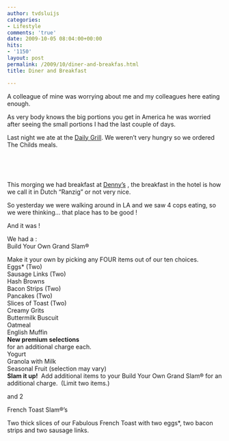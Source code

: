 ```yaml
---
author: tvdsluijs
categories:
- Lifestyle
comments: 'true'
date: 2009-10-05 08:04:00+00:00
hits:
- '1150'
layout: post
permalink: /2009/10/diner-and-breakfas.html
title: Diner and Breakfast

---
```

A colleague of mine was worrying about me and my colleagues here eating enough.

As very body knows the big portions you get in America he was worried after seeing the small portions I had the last couple of days.

Last night we ate at the <a title="Eating at the Daily Grill" href="http://dailygrill.com/details.php?loid=12" target="_blank">Daily Grill</a>. We weren’t very hungry so we ordered The Childs meals.

&nbsp;

<a name="more"></a>

&nbsp;

This morging we had breakfast at <a title="Let's eat at Denny's" href="http://www.dennys.com/en/" target="_blank">Denny’s</a> , the breakfast in the hotel is how we call it in Dutch “Ranzig” or not very nice.

So yesterday we were walking around in LA and we saw 4 cops eating, so we were thinking… that place has to be good !

And it was !

We had a :  
Build Your Own Grand Slam®

Make it your own by picking any FOUR items out of our ten choices.  
Eggs* (Two)  
Sausage Links (Two)  
Hash Browns  
Bacon Strips (Two)  
Pancakes (Two)  
Slices of Toast (Two)  
Creamy Grits  
Buttermilk Buscuit  
Oatmeal  
English Muffin  
**New premium selections**  
for an additional charge each.  
Yogurt  
Granola with Milk  
Seasonal Fruit (selection may vary)  
**Slam it up!**  Add additional items to your Build Your Own Grand Slam® for an additional charge.  (Limit two items.)   
<img alt="" src="http://www.dennys.com/LiveImages/enProductImage_645.jpg" border="0" />

and 2

French Toast Slam®&#8217;s

Two thick slices of our Fabulous French Toast with two eggs*, two bacon strips and two sausage links.

<img alt="" src="http://www.dennys.com/LiveImages/enProductImage_588.jpg" border="0" />